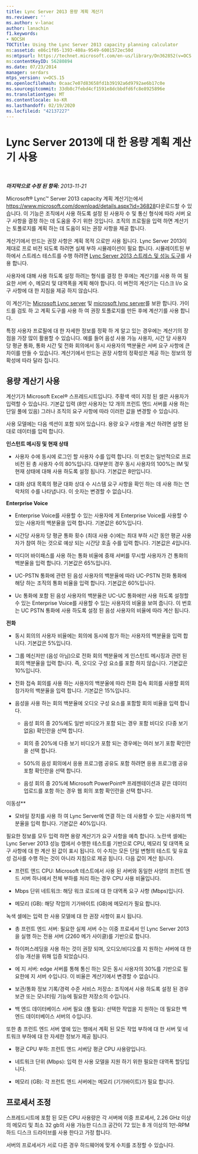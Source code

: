 ```yaml
---
title: Lync Server 2013 용량 계획 계산기
ms.reviewer: ''
ms.author: v-lanac
author: lanachin
f1.keywords:
- NOCSH
TOCTitle: Using the Lync Server 2013 capacity planning calculator
ms:assetid: e86c1f05-1393-408a-9549-6001572ec50d
ms:mtpsurl: https://technet.microsoft.com/en-us/library/Dn362852(v=OCS.15)
ms:contentKeyID: 56280894
ms.date: 07/23/2014
manager: serdars
mtps_version: v=OCS.15
ms.openlocfilehash: 0caac7e07d83658fd1b39192a6d9792ae6b17c0e
ms.sourcegitcommit: 33db8c7febd4cf1591e8dcbbdfd6fc8e8925896e
ms.translationtype: MT
ms.contentlocale: ko-KR
ms.lasthandoff: 02/19/2020
ms.locfileid: "42137227"
---
```

<div data-xmlns="http://www.w3.org/1999/xhtml">

<div class="topic" data-xmlns="http://www.w3.org/1999/xhtml" data-msxsl="urn:schemas-microsoft-com:xslt" data-cs="http://msdn.microsoft.com/">

<div data-asp="https://msdn2.microsoft.com/asp">

# <a name="using-the-capacity-planning-calculator-for-lync-server-2013"></a>Lync Server 2013에 대 한 용량 계획 계산기 사용

</div>

<div id="mainSection">

<div id="mainBody">

<span> </span>

_**마지막으로 수정 된 항목:** 2013-11-21_

Microsoft® Lync™ Server 2013 capacity 계획 계산기는에서 <https://www.microsoft.com/download/details.aspx?id=36828>다운로드할 수 있습니다. 이 기능은 조직에서 사용 하도록 설정 된 사용자 수 및 통신 형식에 따라 서버 요구 사항을 결정 하는 데 도움을 주기 위한 것입니다. 조직의 프로필을 입력 하면 계산기는 토폴로지를 계획 하는 데 도움이 되는 권장 사항을 제공 합니다.

계산기에서 만드는 권장 사항은 계획 목적 으로만 사용 됩니다. Lync Server 2013이 제대로 프로 비전 되도록 하려면 실제 부하 시뮬레이션이 필요 합니다. 시뮬레이트된 부하에서 스트레스 테스트를 수행 하려면 [Lync Server 2013 스트레스 및 성능 도구](https://go.microsoft.com/fwlink/?linkid=282724)를 사용 합니다.

사용자에 대해 사용 하도록 설정 하려는 형식를 결정 한 후에는 계산기를 사용 하 여 필요한 서버 수, 메모리 및 대역폭을 계획 해야 합니다. 이 버전의 계산기는 디스크 I/o 요구 사항에 대 한 지침을 제공 하지 않습니다.

이 계산기는 [Microsoft Lync server](https://go.microsoft.com/fwlink/?linkid=282725) 및 [microsoft lync server](lync-server-2013-planning.md)를 보완 합니다. 가이드를 검토 하 고 계획 도구를 사용 하 여 권장 토폴로지를 만든 후에 계산기를 사용 합니다.

특정 사용자 프로필에 대 한 자세한 정보를 정확 하 게 알고 있는 경우에는 계산기의 장점을 가장 많이 활용할 수 있습니다. 예를 들어 음성 사용 가능 사용자, 시간 당 사용자 당 평균 통화, 통화 시간 및 전화 회의에서 동시 사용자의 백분율은 서버 요구 사항에 큰 차이를 만들 수 있습니다. 계산기에서 만드는 권장 사항의 정확성은 제공 하는 정보의 정확성에 따라 달라 집니다.

<div>

## <a name="using-the-capacity-calculator"></a>용량 계산기 사용

계산기가 Microsoft Excel® 스프레드시트입니다. 주황색 색이 지정 된 셀은 사용자가 입력할 수 있습니다. 기본값 입력 (8만 사용자는 12 개의 프런트 엔드 서버를 사용 하는 단일 풀에 있음) 그러나 조직의 요구 사항에 따라 이러한 값을 변경할 수 있습니다.

사용 모델에는 다음 섹션이 포함 되어 있습니다. 용량 요구 사항을 계산 하려면 설명 된 대로 데이터를 입력 합니다.

**인스턴트 메시징 및 현재 상태**

  - 사용자 수에 동시에 로그인 할 사용자 수를 입력 합니다. 이 번호는 일반적으로 프로 비전 된 총 사용자 수의 80%입니다. 대부분의 경우 동시 사용자의 100%는 IM 및 현재 상태에 대해 사용 하도록 설정 됩니다. 기본값은 8만입니다.

  - 대화 상대 목록의 평균 대화 상대 수 시스템 요구 사항을 확인 하는 데 사용 하는 연락처의 수를 나타냅니다. 이 숫자는 변경할 수 없습니다.

**Enterprise Voice**

  - Enterprise Voice를 사용할 수 있는 사용자에 게 Enterprise Voice를 사용할 수 있는 사용자의 백분율을 입력 합니다. 기본값은 60%입니다.

  - 시간당 사용자 당 평균 통화 횟수 (최대 사용 수)에는 최대 부하 시간 동안 평균 사용자가 참여 하는 것으로 예상 되는 시간당 호출 수를 입력 합니다. 기본값은 4입니다.

  - 미디어 바이패스를 사용 하는 통화 비율에 중재 서버를 무시할 사용자가 건 통화의 백분율을 입력 합니다. 기본값은 65%입니다.

  - UC-PSTN 통화에 관련 된 음성 사용자의 백분율에 따라 UC-PSTN 전화 통화에 해당 하는 조직의 통화 비율을 입력 합니다. 기본값은 60%입니다.

  - Uc 통화에 포함 된 음성 사용자의 백분율은 UC-UC 통화에만 사용 하도록 설정할 수 있는 Enterprise Voice를 사용할 수 있는 사용자의 비율을 보여 줍니다. 이 번호는 UC PSTN 통화에 사용 하도록 설정 된 음성 사용자의 비율에 따라 계산 됩니다.

**전화**

  - 동시 회의의 사용자 비율에는 회의에 동시에 참가 하는 사용자의 백분율을 입력 합니다. 기본값은 5%입니다.

  - 그룹 메신저만 (음성 아님)으로 전화 회의 백분율에 게 인스턴트 메시징과 관련 된 회의 백분율을 입력 합니다. 즉, 오디오 구성 요소를 포함 하지 않습니다. 기본값은 10%입니다.

  - 전화 접속 회의를 사용 하는 사용자의 백분율에 따라 전화 접속 회의를 사용할 회의 참가자의 백분율을 입력 합니다. 기본값은 15%입니다.

  - 음성을 사용 하는 회의 백분율에 오디오 구성 요소를 포함할 회의 비율을 입력 합니다.
    
      - 음성 회의 중 20%에도 일반 비디오가 포함 되는 경우 포함 비디오 (다중 보기 없음) 확인란을 선택 합니다.
    
      - 회의 중 20%에 다중 보기 비디오가 포함 되는 경우에는 여러 보기 포함 확인란을 선택 합니다.
    
      - 50%의 음성 회의에서 응용 프로그램 공유도 포함 하려면 응용 프로그램 공유 포함 확인란을 선택 합니다.
    
      - 음성 회의 중 20%에 Microsoft PowerPoint® 프레젠테이션과 같은 데이터 업로드를 포함 하는 경우 웹 회의 포함 확인란을 선택 합니다.

이동성**

  - 모바일 장치를 사용 하 여 Lync Server에 연결 하는 데 사용할 수 있는 사용자의 백분율을 입력 합니다. 기본값은 40%입니다.

필요한 정보를 모두 입력 하면 용량 계산기가 요구 사항을 예측 합니다. 노란색 셀에는 Lync Server 2013 성능 랩에서 수행한 테스트를 기반으로 CPU, 메모리 및 대역폭 요구 사항에 대 한 계산 된 값이 표시 됩니다. 이 수치는 모든 단일 변형의 테스트 및 유효성 검사를 수행 하는 것이 아니라 지침으로 제공 됩니다. 다음 값이 계산 됩니다.

  - 프런트 엔드 CPU: Microsoft 테스트에서 사용 된 서버와 동일한 사양의 프런트 엔드 서버 하나에서 전체 부하를 처리 하는 경우 CPU 사용 비율입니다.

  - Mbps 단위 네트워크: 해당 워크 로드에 대 한 대역폭 요구 사항 (Mbps)입니다.

  - 메모리 (GB): 해당 작업의 기가바이트 (GB)에 메모리가 필요 합니다.

녹색 셀에는 입력 한 사용 모델에 대 한 권장 사항이 표시 됩니다.

  - 총 프런트 엔드 서버: 필요한 실제 서버 수는 이중 프로세서 인 Lync Server 2013을 실행 하는 전용 서버 (2260 메가 사이클)를 기반으로 합니다.

  - 하이퍼스레딩을 사용 하는 것이 권장 되며, 오디오/비디오를 지 원하는 서버에 대 한 성능 개선을 위해 입증 되었습니다.

  - 에 지 서버: edge 서버를 통해 통신 하는 모든 동시 사용자의 30%를 기반으로 필요한에 지 서버 수입니다. 이 비율은 계산기에서 변경할 수 없습니다.

  - 보관/통화 정보 기록/경력 수준 서비스 저장소: 조직에서 사용 하도록 설정 된 경우 보관 또는 모니터링 기능에 필요한 저장소의 수입니다.

  - 백 엔드 데이터베이스 서버 필요 (풀 필요): 선택한 작업을 지 원하는 데 필요한 백 엔드 데이터베이스 서버의 수입니다.

또한 총 프런트 엔드 서버 옆에 있는 행에서 계획 된 모든 작업 부하에 대 한 서버 및 네트워크 부하에 대 한 자세한 정보가 제공 됩니다.

  - 평균 CPU 부하: 프런트 엔드 서버당 평균 CPU 사용량입니다.

  - 네트워크 단위 (Mbps): 입력 한 사용 모델을 지원 하기 위한 필요한 대역폭 할당입니다.

  - 메모리 (GB): 각 프런트 엔드 서버에는 메모리 (기가바이트)가 필요 합니다.

</div>

<div>

## <a name="adjusting-for-your-processors"></a>프로세서 조정

스프레드시트에 포함 된 모든 CPU 사용량은 각 서버에 이중 프로세서, 2.26 GHz 이상의 메모리 및 최소 32 gb의 사용 가능한 디스크 공간이 72 있는 8 개 이상의 1만-RPM 하드 디스크 드라이브를 사용 한다고 가정 합니다.

서버의 프로세서가 서로 다른 경우 하드웨어에 맞게 수치를 조정할 수 있습니다.

</div>

</div>

<span> </span>

</div>

</div>

</div>

